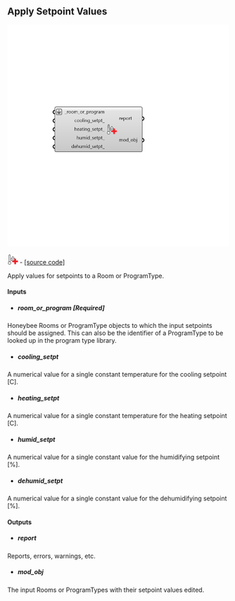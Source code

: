 ## Apply Setpoint Values

![](../../images/components/Apply_Setpoint_Values.png)

![](../../images/icons/Apply_Setpoint_Values.png) - [[source code]](https://github.com/ladybug-tools/honeybee-grasshopper-energy/blob/master/honeybee_grasshopper_energy/src//HB%20Apply%20Setpoint%20Values.py)


Apply values for setpoints to a Room or ProgramType. 



#### Inputs
* ##### room_or_program [Required]
Honeybee Rooms or ProgramType objects to which the input setpoints should be assigned. This can also be the identifier of a ProgramType to be looked up in the program type library. 
* ##### cooling_setpt 
A numerical value for a single constant temperature for the cooling setpoint [C]. 
* ##### heating_setpt 
A numerical value for a single constant temperature for the heating setpoint [C]. 
* ##### humid_setpt 
A numerical value for a single constant value for the humidifying setpoint [%]. 
* ##### dehumid_setpt 
A numerical value for a single constant value for the dehumidifying setpoint [%]. 

#### Outputs
* ##### report
Reports, errors, warnings, etc. 
* ##### mod_obj
The input Rooms or ProgramTypes with their setpoint values edited. 